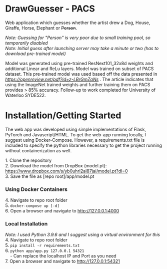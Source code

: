 # DrawGuesser - PACS #

Web application which guesses whether the artist drew a Dog, House, Giraffe, Horse, Elephant or ~~Person~~.

*Note: Guessing for "Person" is very poor due to small training pool, so temporarily disabled*  
*Note: Initial guess after launching server may take a minute or two (has to download pre-trained model)*

Model was generated using pre-trained ResNext101_32x8d weights and additional Linear and ReLu layers. Model was trained on subset of PACS dataset. This pre-trained model was used based off the data presented in *https://openreview.net/pdf?id=z-LBrGmZaNs* . The article indicates that using the ImageNet trained weights and further training them on PACS provides > 85% accuracy. Follow-up to work completed for University of Waterloo SYDE522.

# Installation/Getting Started #
The web app was developed using simple implementations of Flask, PyTorch and Javascript/HTML.
To get the web-app running locally, I suggest using Docker-Compose. However, a requirements.txt file is included to specify the python libraries necessary to get the project running without containerization as well.

1\. Clone the repository  
2\. Download the model from DropBox (model.pt): https://www.dropbox.com/s/yb0uhrl2al87jai/model.pt?dl=0  
3\. Save the file as [repo root]/app/model.pt  

### Using Docker Containers ##
4\. Navigate to repo root folder  
5\. `docker-compose up [-d]`  
6\. Open a browser and navigate to http://127.0.0.1:4000  

### Local Installation ##
*Note: I used Python 3.9.6 and I suggest using a virtual environment for this*  
4\. Navigate to repo root folder  
5\. `pip install -r requirements.txt`  
6\. `python app/app.py 127.0.0.1 54321`  
&nbsp;&nbsp;&nbsp;&nbsp;- Can replace the localhost IP and Port as you need  
7\. Open a browser and navigate to http://127.0.0.1:54321  
